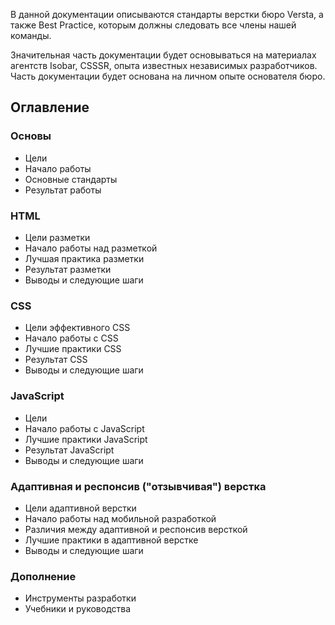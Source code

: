 В данной документации описываются стандарты верстки бюро Versta, а также Best Practice, которым должны следовать все члены нашей команды.

Значительная часть документации будет основываться на материалах агентств Isobar, CSSSR, опыта известных независимых разработчиков. Часть документации будет основана на личном опыте основателя бюро.

## Оглавление

### Основы
* Цели
* Начало работы
* Основные стандарты
* Результат работы

### HTML
* Цели разметки
* Начало работы над разметкой
* Лучшая практика разметки
* Результат разметки
* Выводы и следующие шаги

### CSS
* Цели эффективного CSS
* Начало работы с CSS
* Лучшие практики CSS
* Результат CSS
* Выводы и следующие шаги

### JavaScript
* Цели
* Начало работы с JavaScript
* Лучшие практики JavaScript
* Результат JavaScript
* Выводы и следующие шаги

### Адаптивная и респонсив ("отзывчивая") верстка
* Цели адаптивной верстки
* Начало работы над мобильной разработкой
* Различия между адаптивной и респонсив версткой
* Лучшие практики в адаптивной верстке
* Выводы и следующие шаги

### Дополнение
* Инструменты разработки
* Учебники и руководства